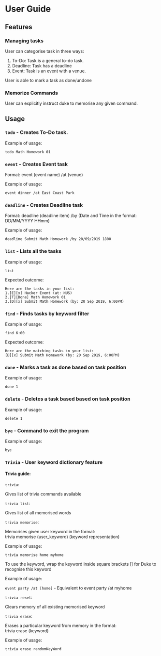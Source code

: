 # User Guide

## Features 

### Managing tasks
User can categorise task in three ways:
1) To-Do: Task is a general to-do task.
2) Deadline: Task has a deadline
3) Event: Task is an event with a venue.  

User is able to mark a task as done/undone

### Memorize Commands
User can explicitly instruct duke to memorise any given command.

## Usage

### `todo` - Creates To-Do task.

Example of usage: 

`todo Math Homework 01`

### `event` - Creates Event task

Format: event (event name) /at (venue)

Example of usage: 

`event dinner /at East Coast Park`

### `deadline` - Creates Deadline task

Format: deadline (deadline item) /by (Date and Time in the format: DD/MM/YYYY HHmm)

Example of usage: 

`deadline Submit Math Homework /by 20/09/2019 1800`

### `list` - Lists all the tasks

Example of usage:

`list`

Expected outcome:  

`Here are the tasks in your list:`  
`1.[E][x] Hacker Event (at: NUS)`  
`2.[T][Done] Math Homework 01`  
`3.[D][x] Submit Math Homework (by: 20 Sep 2019, 6:00PM)`  

### `find` - Finds tasks by keyword filter

Example of usage:  

`find 6:00`

Expected outcome:  

`Here are the matching tasks in your list:`  
`[D][x] Submit Math Homework (by: 20 Sep 2019, 6:00PM)`  

### `done` - Marks a task as done based on task position

Example of usage:

`done 1`

### `delete` - Deletes a task based based on task position

Example of usage:

`delete 1`

### `bye` - Command to exit the program  

Example of usage:

`bye`

### `Trivia` - User keyword dictionary feature

#### Trivia guide:

`trivia`:  

Gives list of trivia commands available  

`trivia list`:  

Gives list of all memorised words  

`trivia memorise`:  

Memorises given user keyword in the format:  
trivia memorise (user_keyword) (keyword representation)

Example of usage:  

`trivia memorise home myhome`  

To use the keyword, wrap the keyword inside square brackets [] 
for Duke to recognise this keyword  

Example of usage:  

`event party /at [home]`  - Equivalent to event party /at myhome

`trivia reset`:  

Clears memory of all existing memorised keyword

`trivia erase`:  

Erases a particular keyword from memory in the format:  
trivia erase (keyword)  

Example of usage:  

`trivia erase randomKeyWord`  
